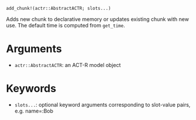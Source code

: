 ```
add_chunk!(actr::AbstractACTR; slots...)
```

Adds new chunk to declarative memory or updates existing chunk with new use. The default time is computed from `get_time`.

# Arguments

  * `actr::AbstractACTR`: an ACT-R model object

# Keywords

  * `slots...`: optional keyword arguments corresponding to slot-value pairs, e.g. name=:Bob
